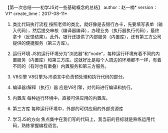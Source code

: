 【第一次总结——初学JS对一些基础概念的总结】
author：赵一楠*
version：V1*
create_time：2017-08-11*
1. 类比代码执行流程
按照老师的类比，就好像是去银行办卡，先要填写表单（输入代码），然后提交审核（编译器编译），办理业务（执行器执行代码），最终拿卡（反馈结果）。此外，银行还提供了内部服务（内置库），还有第三方公司提供的便捷服务（第三方库）。

2. 运行环境
JS的运行环境分为”浏览器”和”node”，每种运行环境有着不同的内置服务（内置库）和第三方库。这就好比是每个人周边的环境都不一样，有着不同的（有时也有重叠）内置服务和第三方服务。

3. V8引擎
V8引擎为JS语言中负责预处理和执行代码的部分。

4. 编译器/解释（执行）器
应是V8引擎，对代码进行编译和执行。

5. 内置库
每种运行环境中，直接可供应用的内置库。

6. 第三方库
每种运行环境中，外部的可供应用的外部资源库

7. 学习JS的方向
焦点集中在我们写的代码上，我当前的目标就是熟练运用代码，熟练掌握编程语言。
